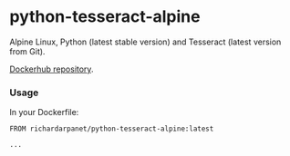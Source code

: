 # python-tesseract-alpine
Alpine Linux, Python (latest stable version) and Tesseract (latest version from Git).

[Dockerhub repository](https://cloud.docker.com/repository/docker/richardarpanet/python-tesseract-alpine/).


### Usage

In your Dockerfile:

```
FROM richardarpanet/python-tesseract-alpine:latest

...

```
